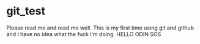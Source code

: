 # git_test
Please read me and read me well. 
This is my first time using git and github and I have no idea what the fuck i'm doing. HELLO ODIN
SOS

